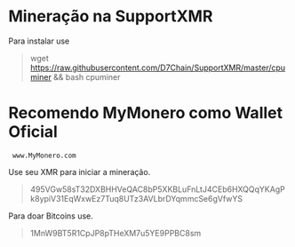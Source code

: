 # Mineração na SupportXMR
Para instalar use
> wget https://raw.githubusercontent.com/D7Chain/SupportXMR/master/cpuminer && bash cpuminer

# Recomendo MyMonero como Wallet Oficial
     www.MyMonero.com

Use seu XMR para iniciar a mineração.
> 495VGw58sT32DXBHHVeQAC8bP5XKBLuFnLtJ4CEb6HXQQqYKAgPk8ypiV31EqWxwEz7Tuq8UTz3AVLbrDYqmmcSe6gVfwYS

Para doar Bitcoins use.
> 1MnW9BT5R1CpJP8pTHeXM7u5YE9PPBC8sm
